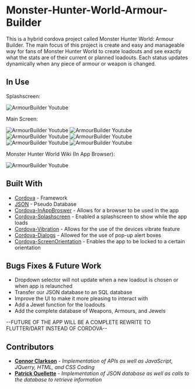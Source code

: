 # Monster-Hunter-World-Armour-Builder

This is a hybrid cordova project called Monster Hunter World: Armour Builder. The main focus of this project is create and easy and manageable way for fans of Monster Hunter World to create loadouts and see exactly what the stats are of their current or planned loadouts. Each status updates dynamically when any piece of armour or weapon is changed.

## In Use

Splashscreen: 

![ArmourBuilder Youtube](https://i.ibb.co/wNLS7C9/Screenshot-20191102-155549.png)

Main Screen: 

![ArmourBuilder Youtube](https://i.ibb.co/MRvcmcQ/Screenshot-20191102-161958.png)
![ArmourBuilder Youtube](https://i.ibb.co/T4Lm2vp/Screenshot-20191102-162004.png)
![ArmourBuilder Youtube](https://i.ibb.co/HgzMTFq/Screenshot-20191102-162013.png)
![ArmourBuilder Youtube](https://i.ibb.co/JpLY3zB/Screenshot-20191102-162018.png)
![ArmourBuilder Youtube](https://i.ibb.co/HgzMTFq/Screenshot-20191102-162013.png)
![ArmourBuilder Youtube](https://i.ibb.co/jG1JXNP/Screenshot-20191102-155624.png)

Monster Hunter World Wiki (In App Browser):

![ArmourBuilder Youtube](https://i.ibb.co/DL2Dk0c/Screenshot-20191102-162134.png)

## Built With

- [Cordova](https://cordova.apache.org/) - Framework
- [JSON](https://www.json.org/) - Pseudo Database
- [Cordova-InAppBroswer](https://www.npmjs.com/package/customer-header-inappbrowser) - Allows for a browser to be used in the app
- [Cordova-Splashscreen](https://cordova.apache.org/docs/en/9.x/reference/cordova-plugin-splashscreen/index.html#page-toc-source) - Enabled a splashscreen to show while the app loads
- [Cordova-Vibration](https://cordova.apache.org/docs/en/9.x/reference/cordova-plugin-vibration/index.html#page-toc-source) - Allows for the use of the devices vibrate feature
- [Cordova-Dialogs](https://cordova.apache.org/docs/en/latest/reference/cordova-plugin-dialogs/) - Allowed for the use of pop-up alert boxes
- [Cordova-ScreenOrientation](https://cordova.apache.org/docs/en/9.x/reference/cordova-plugin-screen-orientation/index.html#page-toc-source) - Enables the app to be locked to a certain orientation

## Bugs Fixes & Future Work

- Dropdown selector will not update when a new loadout is chosen or when app is relaunched
- Transfer our JSON database to an SQL database
- Improve the UI to make it more pleasing to interact with
- Add a Jewel function for the loadouts
- Add the complete database of Weapons, Armours, and Jewels

--FUTURE OF THE APP WILL BE A COMPLETE REWRITE TO FLUTTER/DART INSTEAD OF CORDOVA--

## Contributors

- **[Connor Clarkson](https://github.com/clarksoc)** - *Implementation of APIs as well as JavaScript, JQuerry, HTML, and CSS Coding*
- **[Patrick Ouellette](https://github.com/Waymaker208)** - *Implementation of JSON database as well as calls to the database to retrieve information*
